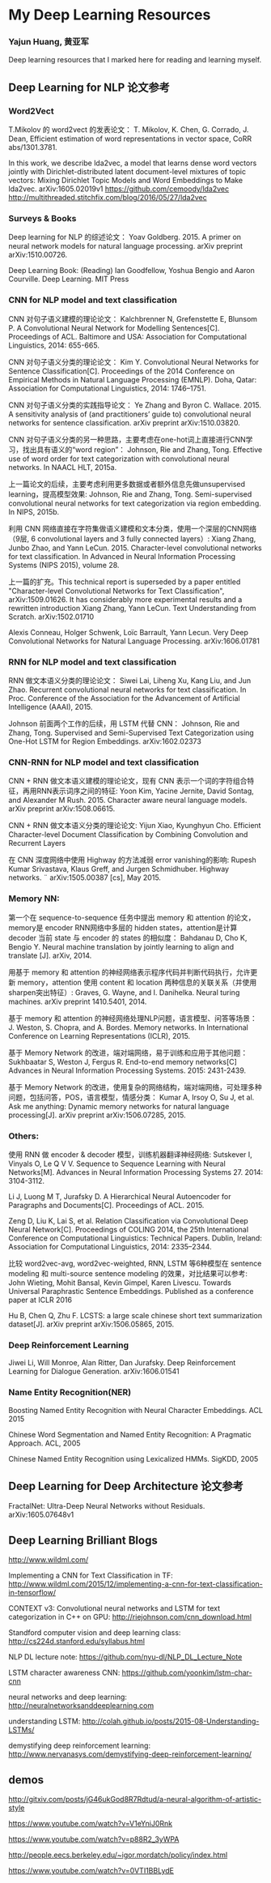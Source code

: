 # My Deep Learning Resources
### Yajun Huang, 黄亚军

Deep learning resources that I marked here for reading and learning myself.

## Deep Learning for NLP 论文参考

### Word2Vect
T.Mikolov 的 word2vect 的发表论文：
T. Mikolov, K. Chen, G. Corrado, J. Dean, Efficient estimation of word representations in vector space, CoRR abs/1301.3781.

In this work, we describe lda2vec, a model that learns dense word vectors jointly with Dirichlet-distributed latent document-level mixtures of topic vectors:
Mixing Dirichlet Topic Models and Word Embeddings to Make lda2vec. arXiv:1605.02019v1
https://github.com/cemoody/lda2vec
http://multithreaded.stitchfix.com/blog/2016/05/27/lda2vec

### Surveys & Books
Deep learning for NLP 的综述论文：
Yoav Goldberg. 2015. A primer on neural network models for natural language processing. arXiv preprint arXiv:1510.00726.

Deep Learning Book:
(Reading) Ian Goodfellow, Yoshua Bengio and Aaron Courville. Deep Learning. MIT Press


### CNN for NLP model and text classification
CNN 对句子语义建模的理论论文：
Kalchbrenner N, Grefenstette E, Blunsom P. A Convolutional Neural Network for Modelling Sentences[C]. Proceedings of ACL. Baltimore and USA: Association for Computational Linguistics, 2014: 655-665.

CNN 对句子语义分类的理论论文：
Kim Y. Convolutional Neural Networks for Sentence Classification[C]. Proceedings of the 2014 Conference on Empirical Methods in Natural Language Processing (EMNLP). Doha, Qatar: Association for Computational Linguistics, 2014: 1746–1751.

CNN 对句子语义分类的实践指导论文：
Ye Zhang and Byron C. Wallace. 2015. A sensitivity analysis of (and practitioners’ guide to) convolutional neural networks for sentence classification. arXiv preprint arXiv:1510.03820.

CNN 对句子语义分类的另一种思路，主要考虑在one-hot词上直接进行CNN学习，找出具有语义的“word region”：
Johnson, Rie and Zhang, Tong. Effective use of word order for text categorization with convolutional neural networks. In NAACL HLT, 2015a.

上一篇论文的后续，主要考虑利用更多数据或者额外信息先做unsupervised learning，提高模型效果:
Johnson, Rie and Zhang, Tong. Semi-supervised convolutional neural networks for text categorization via region embedding. In NIPS, 2015b.

利用 CNN 网络直接在字符集做语义建模和文本分类，使用一个深层的CNN网络（9层, 6 convolutional layers and 3 fully connected layers）:
Xiang Zhang, Junbo Zhao, and Yann LeCun. 2015. Character-level convolutional networks for text classification. In Advanced in Neural Information Processing Systems (NIPS 2015), volume 28.

上一篇的扩充。This technical report is superseded by a paper entitled "Character-level Convolutional Networks for Text Classification", arXiv:1509.01626. It has considerably more experimental results and a rewritten introduction
Xiang Zhang, Yann LeCun. Text Understanding from Scratch. arXiv:1502.01710

Alexis Conneau, Holger Schwenk, Loïc Barrault, Yann Lecun. Very Deep Convolutional Networks for Natural Language Processing. arXiv:1606.01781

### RNN for NLP model and text classification
RNN 做文本语义分类的理论论文：
Siwei Lai, Liheng Xu, Kang Liu, and Jun Zhao. Recurrent convolutional neural networks for text classification. In Proc. Conference of the Association for the Advancement of Artificial Intelligence (AAAI), 2015.

Johnson 前面两个工作的后续，用 LSTM 代替 CNN：
Johnson, Rie and Zhang, Tong. Supervised and Semi-Supervised Text Categorization
using One-Hot LSTM for Region Embeddings. arXiv:1602.02373


### CNN-RNN for NLP model and text classification
CNN + RNN 做文本语义建模的理论论文，现有 CNN 表示一个词的字符组合特征，再用RNN表示词序之间的特征:
Yoon Kim, Yacine Jernite, David Sontag, and Alexander M Rush. 2015. Character aware neural language models. arXiv preprint arXiv:1508.06615.

CNN + RNN 做文本语义分类的理论论文:
Yijun Xiao, Kyunghyun Cho. Efficient Character-level Document Classification by Combining Convolution and Recurrent Layers

在 CNN 深度网络中使用 Highway 的方法减弱 error vanishing的影响:
Rupesh Kumar Srivastava, Klaus Greff, and Jurgen Schmidhuber. Highway networks. ¨ arXiv:1505.00387 [cs], May 2015.


### Memory NN:
第一个在 sequence-to-sequence 任务中提出 memory 和 attention 的论文，memory是 encoder RNN网络中多层的 hidden states，attention是计算 decoder 当前 state 与 encoder 的 states 的相似度：
Bahdanau D, Cho K, Bengio Y. Neural machine translation by jointly learning to align and translate [J]. arXiv, 2014.

用基于 memory 和 attention 的神经网络表示程序代码并判断代码执行，允许更新 memory，attention 使用 content 和 location 两种信息的关联关系（并使用sharpen突出特征）:
Graves, G. Wayne, and I. Danihelka. Neural turing machines. arXiv preprint 1410.5401, 2014. 

基于 memory 和 attention 的神经网络处理NLP问题，语言模型、问答等场景：
J. Weston, S. Chopra, and A. Bordes. Memory networks. In International Conference on Learning Representations (ICLR), 2015. 

基于 Memory Network 的改进，端对端网络，易于训练和应用于其他问题：
Sukhbaatar S, Weston J, Fergus R. End-to-end memory networks[C] Advances in Neural Information Processing Systems. 2015: 2431-2439.

基于 Memory Network 的改进，使用复杂的网络结构，端对端网络，可处理多种问题，包括问答，POS，语言模型，情感分类：
Kumar A, Irsoy O, Su J, et al. Ask me anything: Dynamic memory networks for natural language processing[J]. arXiv preprint arXiv:1506.07285, 2015.


### Others:
使用 RNN 做 encoder & decoder 模型，训练机器翻译神经网络:
Sutskever I, Vinyals O, Le Q V V. Sequence to Sequence Learning with Neural Networks[M]. Advances in Neural Information Processing Systems 27. 2014: 3104-3112.

Li J, Luong M T, Jurafsky D. A Hierarchical Neural Autoencoder for Paragraphs and Documents[C]. Proceedings of ACL. 2015.

Zeng D, Liu K, Lai S, et al. Relation Classification via Convolutional Deep Neural Network[C]. Proceedings of COLING 2014, the 25th International Conference on Computational Linguistics: Technical Papers. Dublin, Ireland: Association for Computational Linguistics, 2014: 2335–2344.

比较 word2vec-avg, word2vec-weighted, RNN, LSTM 等6种模型在 sentence modeling 和 multi-source sentence modeling 的效果，对比结果可以参考:
John Wieting, Mohit Bansal, Kevin Gimpel, Karen Livescu. Towards Universal Paraphrastic Sentence Embeddings. Published as a conference paper at ICLR 2016

Hu B, Chen Q, Zhu F. LCSTS: a large scale chinese short text summarization dataset[J]. arXiv preprint arXiv:1506.05865, 2015.


### Deep Reinforcement Learning
Jiwei Li, Will Monroe, Alan Ritter, Dan Jurafsky. Deep Reinforcement Learning for Dialogue Generation. arXiv:1606.01541


### Name Entity Recognition(NER)
Boosting Named Entity Recognition with Neural Character Embeddings. ACL 2015

Chinese Word Segmentation and Named Entity Recognition: A Pragmatic Approach. ACL, 2005

Chinese Named Entity Recognition using Lexicalized HMMs. SigKDD, 2005


## Deep Learning for Deep Architecture 论文参考

FractalNet: Ultra-Deep Neural Networks without Residuals. arXiv:1605.07648v1


## Deep Learning Brilliant Blogs
http://www.wildml.com/

Implementing a CNN for Text Classification in TF:
http://www.wildml.com/2015/12/implementing-a-cnn-for-text-classification-in-tensorflow/

CONTEXT v3: Convolutional neural networks and LSTM for text categorization in C++ on GPU:
http://riejohnson.com/cnn_download.html

Standford computer vision and deep learning class:
http://cs224d.stanford.edu/syllabus.html

NLP DL lecture note:
https://github.com/nyu-dl/NLP_DL_Lecture_Note

LSTM character awareness CNN:
https://github.com/yoonkim/lstm-char-cnn

neural networks and deep learning:
http://neuralnetworksanddeeplearning.com

understanding LSTM:
http://colah.github.io/posts/2015-08-Understanding-LSTMs/

demystifying deep reinforcement learning:
http://www.nervanasys.com/demystifying-deep-reinforcement-learning/

## demos
http://gitxiv.com/posts/jG46ukGod8R7Rdtud/a-neural-algorithm-of-artistic-style

https://www.youtube.com/watch?v=V1eYniJ0Rnk

https://www.youtube.com/watch?v=p88R2_3yWPA

http://people.eecs.berkeley.edu/~igor.mordatch/policy/index.html

https://www.youtube.com/watch?v=0VTI1BBLydE


